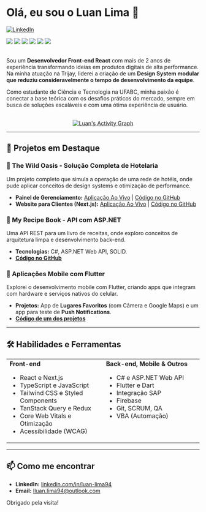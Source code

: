 # Olá, eu sou o Luan Lima 👋

<p align="left">
  <a href="https://www.linkedin.com/in/luan-lima94/" target="_blank"><img src="https://img.shields.io/badge/LinkedIn-0077B5?style=for-the-badge&logo=linkedin&logoColor=white" alt="LinkedIn"></a>
</p>

<div align="left"> 
  <img src="https://img.shields.io/badge/React-20232A?style=for-the-badge&logo=react&logoColor=61DAFB" />
  <img src="https://img.shields.io/badge/TypeScript-007ACC?style=for-the-badge&logo=typescript&logoColor=white" />
  <img src="https://img.shields.io/badge/Next.js-000000?style=for-the-badge&logo=nextdotjs&logoColor=white" />
  <img src="https://img.shields.io/badge/C%23-239120?style=for-the-badge&logo=c-sharp&logoColor=white" />
  <img src="https://img.shields.io/badge/.NET-512BD4?style=for-the-badge&logo=dotnet&logoColor=white" />
  <img src="https://img.shields.io/badge/Flutter-02569B?style=for-the-badge&logo=flutter&logoColor=white" />
</div>

<br/>

Sou um **Desenvolvedor Front-end React** com mais de 2 anos de experiência transformando ideias em produtos digitais de alta performance. Na minha atuação na Trijay, liderei a criação de um **Design System modular que reduziu consideravelmente o tempo de desenvolvimento da equipe**.

Como estudante de Ciência e Tecnologia na UFABC, minha paixão é conectar a base teórica com os desafios práticos do mercado, sempre em busca de soluções escaláveis e com uma ótima experiência de usuário.

<br/>

<div align="center">
  <a href="https://github.com/lluan4">
    <img src="https://github-readme-activity-graph.vercel.app/graph?username=lluan4&bg_color=1a1b27&color=70a5fd&line=70a5fd&point=f7768e&area=true&hide_border=true" alt="Luan's Activity Graph" />
  </a>
</div>

---

## 🚀 Projetos em Destaque

### 🏨 The Wild Oasis - Solução Completa de Hotelaria

Um projeto completo que simula a operação de uma rede de hotéis, onde pude aplicar conceitos de design systems e otimização de performance.

- **Painel de Gerenciamento:** [Aplicação Ao Vivo](https://the-wild-oasis-brown-kappa.vercel.app) | [Código no GitHub](https://github.com/lluan4/the-wild-oasis)
- **Website para Clientes (Next.js):** [Aplicação Ao Vivo](https://the-wild-oasis-website-pi.vercel.app/) | [Código no GitHub](https://github.com/lluan4/the-wild-oasis-website)

### 📖 My Recipe Book - API com ASP.NET

Uma API REST para um livro de receitas, onde exploro conceitos de arquitetura limpa e desenvolvimento back-end.

- **Tecnologias:** C#, ASP.NET Web API, SOLID.
- **[Código no GitHub](https://github.com/lluan4/my-recipe-book)**

### 📱 Aplicações Mobile com Flutter

Explorei o desenvolvimento mobile com Flutter, criando apps que integram com hardware e serviços nativos do celular.

- **Projetos:** App de **Lugares Favoritos** (com Câmera e Google Maps) e um app para teste de **Push Notifications**.
- **[Código de um dos projetos](https://github.com/lluan4/favorite_places_app)**

---

## 🛠️ Habilidades e Ferramentas

<table>
  <tr>
    <td valign="top" width="50%">
      <strong>Front-end</strong>
      <ul>
        <li>React e Next.js</li>
        <li>TypeScript e JavaScript</li>
        <li>Tailwind CSS e Styled Components</li>
        <li>TanStack Query e Redux</li>
        <li>Core Web Vitals e Otimização</li>
        <li>Acessibilidade (WCAG)</li>
      </ul>
    </td>
    <td valign="top" width="50%">
      <strong>Back-end, Mobile & Outros</strong>
      <ul>
        <li>C# e ASP.NET Web API</li>
        <li>Flutter e Dart</li>
        <li>Integração SAP </li>
        <li>Firebase</li>
        <li>Git, SCRUM, QA</li>
        <li>VBA (Automação)</li>
      </ul>
    </td>
  </tr>
</table>

---

## 📫 Como me encontrar

- **LinkedIn:** [linkedin.com/in/luan-lima94](https://www.linkedin.com/in/luan-lima94) 
- **Email:** [Iluan.lima94@outlook.com](mailto:Iluan.lima94@outlook.com) 

Obrigado pela visita!
